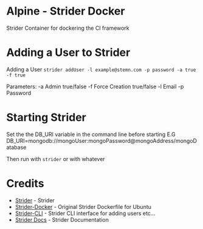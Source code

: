# Alpine - Strider Docker
Strider Container for dockering the CI framework

# Adding a User to Strider
Adding a User
```strider addUser -l example@stemn.com -p password -a true -f true```

Parameters:
  -a Admin true/false
  -f Force Creation true/false
  -l Email
  -p Password

# Starting Strider
Set the the DB_URI variable in the command line before starting
E.G
DB_URI=mongodb://mongoUser:mongoPassword@mongoAddress/mongoDatabase

Then run with `strider` or with whatever 

# Credits

  * [Strider](https://github.com/Strider-CD/strider) - Strider 
  * [Strider-Docker](https://github.com/Strider-CD/docker-strider) - Original Strider Dockerfile for Ubuntu
  * [Strider-CLI](https://github.com/Strider-CD/strider-cli) - Strider CLI interface for adding users etc...
  * [Strider Docs](http://strider-cd.github.io/) - Strider Documentation